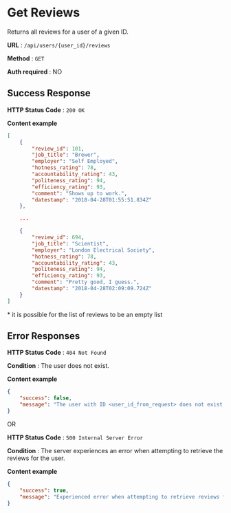 # Get Reviews

Returns all reviews for a user of a given ID.

**URL** : `/api/users/{user_id}/reviews`

**Method** : `GET`

**Auth required** : NO

## Success Response

**HTTP Status Code** : `200 OK`

**Content example**

```json
[
	{
		"review_id": 101,
		"job_title": "Brewer",
		"employer": "Self Employed",
		"hotness_rating": 78,
		"accountability_rating": 43,
		"politeness_rating": 94,
		"efficiency_rating": 93,
		"comment": "Shows up to work.",
		"datestamp": "2018-04-28T01:55:51.834Z"
	},

	...

	{
		"review_id": 694,
		"job_title": "Scientist",
		"employer": "London Electrical Society",
		"hotness_rating": 78,
		"accountability_rating": 43,
		"politeness_rating": 94,
		"efficiency_rating": 93,
		"comment": "Pretty good, I guess.",
		"datestamp": "2018-04-28T02:09:09.724Z"
	}
]
```

\* it is possible for the list of reviews to be an empty list

## Error Responses

**HTTP Status Code** : `404 Not Found`

**Condition** : The user does not exist.

**Content example**

```json
{
	"success": false,
	"message": "The user with ID <user_id_from_request> does not exist."
}
```

OR

**HTTP Status Code** : `500 Internal Server Error`

**Condition** : The server experiences an error when attempting to retrieve the reviews for the user.

**Content example**

```json
{
	"success": true,
	"message": "Experienced error when attempting to retrieve reviews for the user."
}
```
